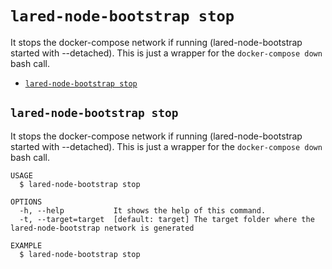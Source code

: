 `lared-node-bootstrap stop`
===========================

It stops the docker-compose network if running (lared-node-bootstrap started with --detached). This is just a wrapper for the `docker-compose down` bash call.

* [`lared-node-bootstrap stop`](#lared-node-bootstrap-stop)

## `lared-node-bootstrap stop`

It stops the docker-compose network if running (lared-node-bootstrap started with --detached). This is just a wrapper for the `docker-compose down` bash call.

```
USAGE
  $ lared-node-bootstrap stop

OPTIONS
  -h, --help           It shows the help of this command.
  -t, --target=target  [default: target] The target folder where the lared-node-bootstrap network is generated

EXAMPLE
  $ lared-node-bootstrap stop
```
